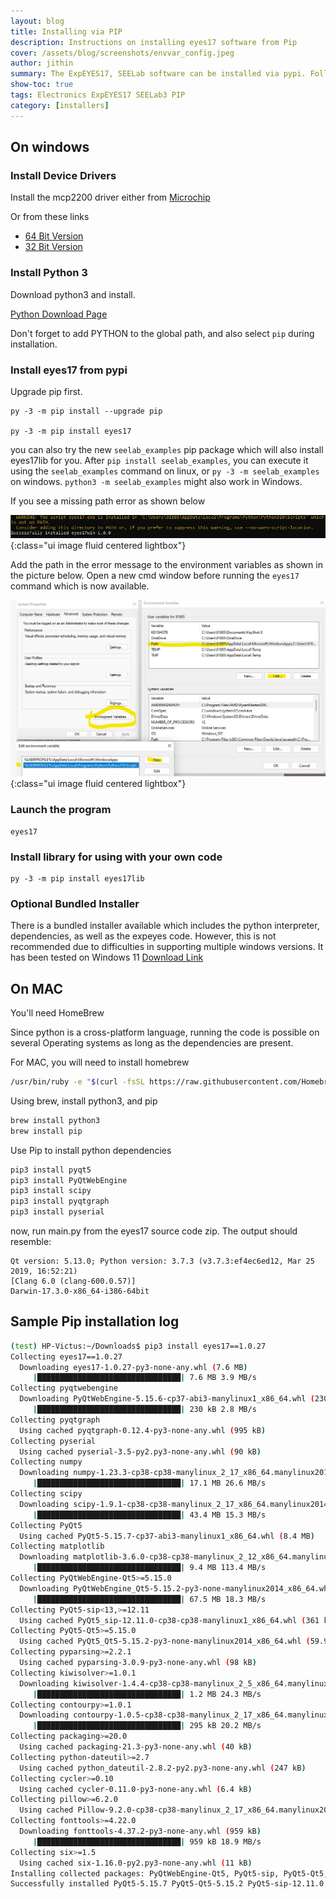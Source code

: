 ```yaml
---
layout: blog
title: Installing via PIP
description: Instructions on installing eyes17 software from Pip
cover: /assets/blog/screenshots/envvar_config.jpeg
author: jithin
summary: The ExpEYES17, SEELab software can be installed via pypi. Follow these instructions for Windows which can be tricky.
show-toc: true
tags: Electronics ExpEYES17 SEELab3 PIP
category: [installers]
---
```



## On windows

### Install Device Drivers

Install the mcp2200 driver either from [Microchip](https://ww1.microchip.com/downloads/en/DeviceDoc/MCP2221_Windows_Driver_2021-02-22.zip)

Or from these links
+ [64 Bit Version](/assets/installers/mcp64.exe)
+ [32 Bit Version](/assets/installers/mcp32.exe)


### Install Python 3
Download python3 and install.

[Python Download Page](https://www.python.org/downloads/release/python-370/)

Don't forget to add PYTHON to the global path, and also select `pip` during installation. 

### Install eyes17 from pypi

Upgrade pip first.

```shell
py -3 -m pip install --upgrade pip

py -3 -m pip install eyes17
```

you can also try the new `seelab_examples` pip package which will also install eyes17lib for you. After `pip install seelab_examples`, you can execute it using the `seelab_examples` command on linux, or `py -3 -m seelab_examples` on windows. `python3 -m seelab_examples` might also work in Windows.

If you see a missing path error as shown below

![](/assets/blog/screenshots/envvar.jpeg){:class="ui image fluid centered lightbox"}

Add the path in the error message to the environment variables as shown in the picture below.
Open a new cmd window before running the `eyes17` command which is now available.

![](/assets/blog/screenshots/envvar_config.jpeg){:class="ui image fluid centered lightbox"}


### Launch the program
```
eyes17
```

### Install library for using with your own code

```
py -3 -m pip install eyes17lib
```


### Optional Bundled Installer

There is a bundled installer available which includes the python interpreter, dependencies, as well as the expeyes code.
However, this is not recommended due to difficulties in supporting multiple windows versions. It has been tested on Windows 11
[Download Link](https://drive.google.com/file/d/1KJI4NL4Bt_N5PCWNobnsCTaU3i-AM3-9/view)



## On MAC

You'll need HomeBrew

Since python is a cross-platform language, running the code is possible on several Operating systems as long as the dependencies are present.

For MAC, you will need to install homebrew
```bash
/usr/bin/ruby -e "$(curl -fsSL https://raw.githubusercontent.com/Homebrew/install/master/install)"
```

Using brew, install python3, and pip

```bash
brew install python3
brew install pip
```

Use Pip to install python dependencies

```python
pip3 install pyqt5
pip3 install PyQtWebEngine
pip3 install scipy
pip3 install pyqtgraph
pip3 install pyserial    
```
now, run main.py from the eyes17 source code zip. The output should resemble:
```
Qt version: 5.13.0; Python version: 3.7.3 (v3.7.3:ef4ec6ed12, Mar 25 2019, 16:52:21) 
[Clang 6.0 (clang-600.0.57)]
Darwin-17.3.0-x86_64-i386-64bit
```


## Sample Pip installation log

```bash
(test) HP-Victus:~/Downloads$ pip3 install eyes17==1.0.27
Collecting eyes17==1.0.27
  Downloading eyes17-1.0.27-py3-none-any.whl (7.6 MB)
     |████████████████████████████████| 7.6 MB 3.9 MB/s 
Collecting pyqtwebengine
  Downloading PyQtWebEngine-5.15.6-cp37-abi3-manylinux1_x86_64.whl (230 kB)
     |████████████████████████████████| 230 kB 2.8 MB/s 
Collecting pyqtgraph
  Using cached pyqtgraph-0.12.4-py3-none-any.whl (995 kB)
Collecting pyserial
  Using cached pyserial-3.5-py2.py3-none-any.whl (90 kB)
Collecting numpy
  Downloading numpy-1.23.3-cp38-cp38-manylinux_2_17_x86_64.manylinux2014_x86_64.whl (17.1 MB)
     |████████████████████████████████| 17.1 MB 26.6 MB/s 
Collecting scipy
  Downloading scipy-1.9.1-cp38-cp38-manylinux_2_17_x86_64.manylinux2014_x86_64.whl (43.4 MB)
     |████████████████████████████████| 43.4 MB 15.3 MB/s 
Collecting PyQt5
  Using cached PyQt5-5.15.7-cp37-abi3-manylinux1_x86_64.whl (8.4 MB)
Collecting matplotlib
  Downloading matplotlib-3.6.0-cp38-cp38-manylinux_2_12_x86_64.manylinux2010_x86_64.whl (9.4 MB)
     |████████████████████████████████| 9.4 MB 113.4 MB/s 
Collecting PyQtWebEngine-Qt5>=5.15.0
  Downloading PyQtWebEngine_Qt5-5.15.2-py3-none-manylinux2014_x86_64.whl (67.5 MB)
     |████████████████████████████████| 67.5 MB 18.3 MB/s 
Collecting PyQt5-sip<13,>=12.11
  Using cached PyQt5_sip-12.11.0-cp38-cp38-manylinux1_x86_64.whl (361 kB)
Collecting PyQt5-Qt5>=5.15.0
  Using cached PyQt5_Qt5-5.15.2-py3-none-manylinux2014_x86_64.whl (59.9 MB)
Collecting pyparsing>=2.2.1
  Using cached pyparsing-3.0.9-py3-none-any.whl (98 kB)
Collecting kiwisolver>=1.0.1
  Downloading kiwisolver-1.4.4-cp38-cp38-manylinux_2_5_x86_64.manylinux1_x86_64.whl (1.2 MB)
     |████████████████████████████████| 1.2 MB 24.3 MB/s 
Collecting contourpy>=1.0.1
  Downloading contourpy-1.0.5-cp38-cp38-manylinux_2_17_x86_64.manylinux2014_x86_64.whl (295 kB)
     |████████████████████████████████| 295 kB 20.2 MB/s 
Collecting packaging>=20.0
  Using cached packaging-21.3-py3-none-any.whl (40 kB)
Collecting python-dateutil>=2.7
  Using cached python_dateutil-2.8.2-py2.py3-none-any.whl (247 kB)
Collecting cycler>=0.10
  Using cached cycler-0.11.0-py3-none-any.whl (6.4 kB)
Collecting pillow>=6.2.0
  Using cached Pillow-9.2.0-cp38-cp38-manylinux_2_17_x86_64.manylinux2014_x86_64.whl (3.1 MB)
Collecting fonttools>=4.22.0
  Downloading fonttools-4.37.2-py3-none-any.whl (959 kB)
     |████████████████████████████████| 959 kB 18.9 MB/s 
Collecting six>=1.5
  Using cached six-1.16.0-py2.py3-none-any.whl (11 kB)
Installing collected packages: PyQtWebEngine-Qt5, PyQt5-sip, PyQt5-Qt5, PyQt5, pyqtwebengine, numpy, pyqtgraph, pyserial, scipy, pyparsing, kiwisolver, contourpy, packaging, six, python-dateutil, cycler, pillow, fonttools, matplotlib, eyes17
Successfully installed PyQt5-5.15.7 PyQt5-Qt5-5.15.2 PyQt5-sip-12.11.0 PyQtWebEngine-Qt5-5.15.2 contourpy-1.0.5 cycler-0.11.0 eyes17-1.0.27 fonttools-4.37.2 kiwisolver-1.4.4 matplotlib-3.6.0 numpy-1.23.3 packaging-21.3 pillow-9.2.0 pyparsing-3.0.9 pyqtgraph-0.12.4 pyqtwebengine-5.15.6 pyserial-3.5 python-dateutil-2.8.2 scipy-1.9.1 six-1.16.0

```






